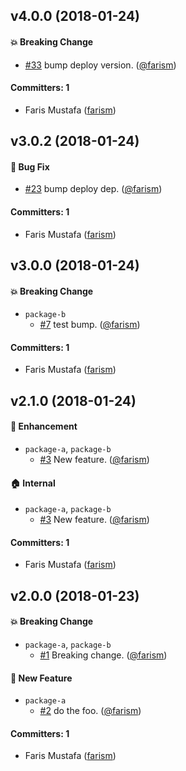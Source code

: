
## v4.0.0 (2018-01-24)

#### :boom: Breaking Change
* [#33](https://github.com/farism/lerna-git-flow-deploy-example/pull/33) bump deploy version. ([@farism](https://github.com/farism))

#### Committers: 1
- Faris Mustafa ([farism](https://github.com/farism))


## v3.0.2 (2018-01-24)

#### :bug: Bug Fix
* [#23](https://github.com/farism/lerna-git-flow-deploy-example/pull/23) bump deploy dep. ([@farism](https://github.com/farism))

#### Committers: 1
- Faris Mustafa ([farism](https://github.com/farism))


## v3.0.0 (2018-01-24)

#### :boom: Breaking Change
* `package-b`
  * [#7](https://github.com/farism/lerna-git-flow-deploy-example/pull/7) test bump. ([@farism](https://github.com/farism))

#### Committers: 1
- Faris Mustafa ([farism](https://github.com/farism))


## v2.1.0 (2018-01-24)

#### :nail_care: Enhancement
* `package-a`, `package-b`
  * [#3](https://github.com/farism/lerna-git-flow-deploy-example/pull/3) New feature. ([@farism](https://github.com/farism))

#### :house: Internal
* `package-a`, `package-b`
  * [#3](https://github.com/farism/lerna-git-flow-deploy-example/pull/3) New feature. ([@farism](https://github.com/farism))

#### Committers: 1
- Faris Mustafa ([farism](https://github.com/farism))


## v2.0.0 (2018-01-23)

#### :boom: Breaking Change
* `package-a`, `package-b`
  * [#1](https://github.com/farism/lerna-git-flow-deploy-example/pull/1) Breaking change. ([@farism](https://github.com/farism))

#### :rocket: New Feature
* `package-a`
  * [#2](https://github.com/farism/lerna-git-flow-deploy-example/pull/2) do the foo. ([@farism](https://github.com/farism))

#### Committers: 1
- Faris Mustafa ([farism](https://github.com/farism))

